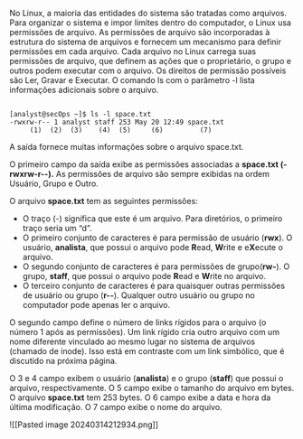 No Linux, a maioria das entidades do sistema são tratadas como arquivos. Para organizar o sistema e impor limites dentro do computador, o Linux usa permissões de arquivo. As permissões de arquivo são incorporadas à estrutura do sistema de arquivos e fornecem um mecanismo para definir permissões em cada arquivo. Cada arquivo no Linux carrega suas permissões de arquivo, que definem as ações que o proprietário, o grupo e outros podem executar com o arquivo. Os direitos de permissão possíveis são Ler, Gravar e Executar. O comando ls com o parâmetro -l lista informações adicionais sobre o arquivo.

```

[analyst@secOps ~]$ ls -l space.txt
-rwxrw-r-- 1 analyst staff 253 May 20 12:49 space.txt
     (1)  (2)  (3)    (4)  (5)     (6)         (7)
```

A saída fornece muitas informações sobre o arquivo space.txt.

O primeiro campo da saída exibe as permissões associadas a **space.txt (-rwxrw-r--).** As permissões de arquivo são sempre exibidas na ordem Usuário, Grupo e Outro.

O arquivo **space.txt** tem as seguintes permissões:

- O traço (-) significa que este é um arquivo. Para diretórios, o primeiro traço seria um “d”.
- O primeiro conjunto de caracteres é para permissão de usuário (**rwx**). O usuário, **analista**, que possui o arquivo pode **R**ead, **W**rite e e**X**ecute o arquivo.
- O segundo conjunto de caracteres é para permissões de grupo(**rw-**). O grupo, **staff**, que possui o arquivo pode **R**ead e **W**rite no arquivo.
- O terceiro conjunto de caracteres é para quaisquer outras permissões de usuário ou grupo (**r--**). Qualquer outro usuário ou grupo no computador pode apenas ler o arquivo.

O segundo campo define o número de links rígidos para o arquivo (o número 1 após as permissões). Um link rígido cria outro arquivo com um nome diferente vinculado ao mesmo lugar no sistema de arquivos (chamado de inode). Isso está em contraste com um link simbólico, que é discutido na próxima página.

O 3 e 4 campo exibem o usuário (**analista**) e o grupo (**staff**) que possui o arquivo, respectivamente.
O 5 campo exibe o tamanho do arquivo em bytes. O arquivo **space.txt** tem 253 bytes.
O 6 campo exibe a data e hora da última modificação.
O 7 campo exibe o nome do arquivo.

![[Pasted image 20240314212934.png]]